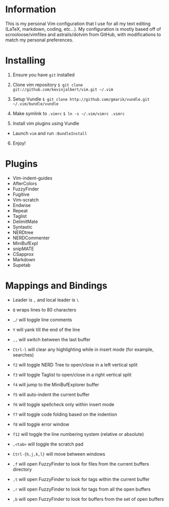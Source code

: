 # Information

This is my personal Vim configuration that I use for all my text editing
(LaTeX, markdown, coding, etc...). My configuration is mostly based off of
scrooloose/vimfiles and astrails/dotvim from GitHub, with modifications to
match my personal preferences.

# Installing

1. Ensure you have `git` installed

2. Clone vim repository
`$ git clone git://github.com/kevinjalbert/vim.git ~/.vim`

3. Setup Vundle
` $ git clone http://github.com/gmarik/vundle.git ~/.vim/bundle/vundle `

4. Make symlink to `.vimrc`
`$ ln -s ~/.vim/vimrc .vimrc`

5. Install vim plugins using Vundle
  * Launch `vim` and run `:BundleInstall`

6. Enjoy!

# Plugins

* Vim-indent-guides
* AfterColors
* FuzzyFinder
* Fugitive
* Vim-scratch
* Endwise
* Repeat
* Taglist
* DelimitMate
* Syntastic
* NERDtree
* NERDCommenter
* MiniBufExpl
* snipMATE
* CSapprox
* Markdown
* Supetab

# Mappings and Bindings

* Leader is `,` and local leader is `\`

* `Q` wraps lines to 80 characters

* `,/` will toggle line comments

* `Y` will yank till the end of the line

* `,,` will switch between the last buffer

* `Ctrl-l` will clear any highlighting while in insert mode (for example, searches)

* `f2` will toggle NERD Tree to open/close in a left vertical split

* `f3` will toggle Taglist to open/close in a right vertical split

* `f4` will jump to the MiniBufExplorer buffer

* `f5` will auto-indent the current buffer

* `f6` will toggle spellcheck only within insert mode

* `f7` will toggle code folding based on the indention

* `f8` will toggle error window

* `f12` will toggle the line numbering system (relative or absolute)

* `,<tab>` will toggle the scratch pad

* `Ctrl-{h,j,k,l}` will move between windows

* `,f` will open FuzzyFinder to look for files from the current buffers directory

* `,t` will open FuzzyFinder to look for tags within the current buffer

* `,r` will open FuzzyFinder to look for tags from all the open buffers

* `,b` will open FuzzyFinder to look for buffers from the set of open buffers
